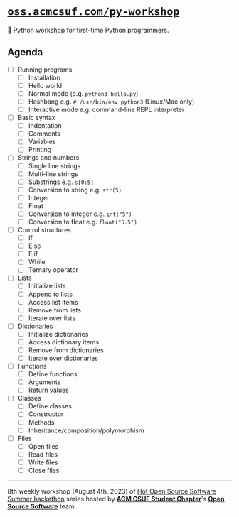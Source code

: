 # [`oss.acmcsuf.com/py-workshop`](https://github.com/acmcsufoss/py-workshop#readme)

🐍 Python workshop for first-time Python programmers.

## Agenda

- [ ] Running programs
  - [ ] Installation
  - [ ] Hello world
  - [ ] Normal mode (e.g. `python3 hello.py`)
  - [ ] Hashbang e.g. `#!/usr/bin/env python3` (Linux/Mac only)
  - [ ] Interactive mode e.g. command-line REPL interpreter
- [ ] Basic syntax
  - [ ] Indentation
  - [ ] Comments
  - [ ] Variables
  - [ ] Printing
- [ ] Strings and numbers
  - [ ] Single line strings
  - [ ] Multi-line strings
  - [ ] Substrings e.g. `s[0:5]`
  - [ ] Conversion to string e.g. `str(5)`
  - [ ] Integer
  - [ ] Float
  - [ ] Conversion to integer e.g. `int("5")`
  - [ ] Conversion to float e.g. `float("5.5")`
- [ ] Control structures
  - [ ] If
  - [ ] Else
  - [ ] Elif
  - [ ] While
  - [ ] Ternary operator
- [ ] Lists
  - [ ] Initialize lists
  - [ ] Append to lists
  - [ ] Access list items
  - [ ] Remove from lists
  - [ ] Iterate over lists
- [ ] Dictionaries
  - [ ] Initialize dictionaries
  - [ ] Access dictionary items
  - [ ] Remove from dictionaries
  - [ ] Iterate over dictionaries
- [ ] Functions
  - [ ] Define functions
  - [ ] Arguments
  - [ ] Return values
- [ ] Classes
  - [ ] Define classes
  - [ ] Constructor
  - [ ] Methods
  - [ ] Inheritance/composition/polymorphism
- [ ] Files
  - [ ] Open files
  - [ ] Read files
  - [ ] Write files
  - [ ] Close files

---

8th weekly workshop (August 4th, 2023) of [Hot Open Source Software Summer hackathon](https://acmcsuf.com/hot) series hosted by [**ACM CSUF Student Chapter**](https://acmcsuf.com)'s [**Open Source Software**](https://oss.acmcsuf.com) team.

